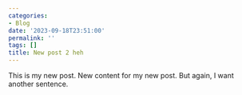 ```yaml
---
categories:
- Blog
date: '2023-09-18T23:51:00'
permalink: ''
tags: []
title: New post 2 heh
---
```


This is my new post. New content for my new post. But again, I want another sentence.<br />

<br />